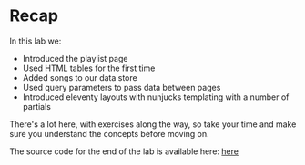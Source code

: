 # Recap

In this lab we:

* Introduced the playlist page
* Used HTML tables for the first time
* Added songs to our data store
* Used query parameters to pass data between pages
* Introduced eleventy layouts with nunjucks templating with a number of partials

There's a lot here, with exercises along the way, so take your time and make sure you understand the concepts before moving on.

The source code for the end of the lab is available here: [here](./archives/js-playlist-1.6.0.zip)